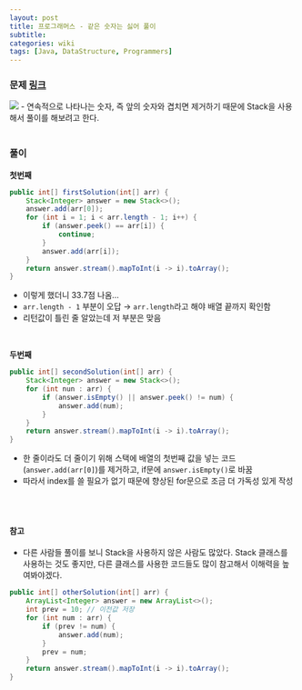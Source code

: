 ```yaml
---
layout: post
title: 프로그래머스 - 같은 숫자는 싫어 풀이
subtitle: 
categories: wiki
tags: [Java, DataStructure, Programmers]
---
```

### 문제 [링크](https://school.programmers.co.kr/learn/courses/30/lessons/12906)
<img src="https://dajeongdev.github.io/assets/images/posts/programmers-12906.png">
- 연속적으로 나타나는 숫자, 즉 앞의 숫자와 겹치면 제거하기 때문에 Stack을 사용해서 풀이를 해보려고 한다.
<br/>   
<br/>   

### 풀이
**첫번째**
```java
public int[] firstSolution(int[] arr) {
	Stack<Integer> answer = new Stack<>();
	answer.add(arr[0]);
	for (int i = 1; i < arr.length - 1; i++) {
		if (answer.peek() == arr[i]) {
			continue;
		}
		answer.add(arr[i]);
	}
	return answer.stream().mapToInt(i -> i).toArray();
}
```
- 이렇게 했더니 33.7점 나옴…
- `arr.length - 1` 부분이 오답 → `arr.length`라고 해야 배열 끝까지 확인함
- 리턴값이 틀린 줄 알았는데 저 부분은 맞음
<br/>

**두번째**
```java
public int[] secondSolution(int[] arr) {
	Stack<Integer> answer = new Stack<>();
	for (int nun : arr) {
		if (answer.isEmpty() || answer.peek() != num) {
			answer.add(num);
		}
	}
	return answer.stream().mapToInt(i -> i).toArray();
}
```
- 한 줄이라도 더 줄이기 위해 스택에 배열의 첫번째 값을 넣는 코드(`answer.add(arr[0]`)를 제거하고, if문에 `answer.isEmpty()`로 바꿈
- 따라서 index를 쓸 필요가 없기 때문에 향상된 for문으로 조금 더 가독성 있게 작성
<br/>
<br/>


#### 참고
- 다른 사람들 풀이를 보니 Stack을 사용하지 않은 사람도 많았다. Stack 클래스를 사용하는 것도 좋지만, 다른 클래스를 사용한 코드들도 많이 참고해서 이해력을 높여봐야겠다.
```java
public int[] otherSolution(int[] arr) {
	ArrayList<Integer> answer = new ArrayList<>();
	int prev = 10; // 이전값 저장
	for (int num : arr) {
		if (prev != num) {
			answer.add(num);
		}
		prev = num;
	}
	return answer.stream().mapToInt(i -> i).toArray();
}
```